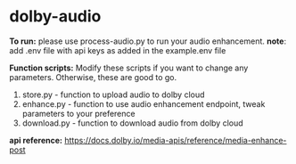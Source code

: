 # dolby-audio

**To run:** please use process-audio.py to run your audio enhancement. 
**note**: add .env file with api keys as added in the example.env file

**Function scripts:**
Modify these scripts if you want to change any parameters. Otherwise, these are good to go.
1. store.py - function to upload audio to dolby cloud
2. enhance.py - function to use audio enhancement endpoint, tweak parameters to your preference
3. download.py - function to download audio from dolby cloud

**api reference:**
https://docs.dolby.io/media-apis/reference/media-enhance-post